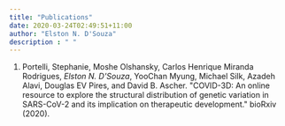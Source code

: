 ```yaml
---
title: "Publications"
date: 2020-03-24T02:49:51+11:00
author: "Elston N. D'Souza"
description : " "
---
```


1. Portelli, Stephanie, Moshe Olshansky, Carlos Henrique Miranda Rodrigues, *Elston N. D'Souza*, YooChan Myung, Michael Silk, Azadeh Alavi, Douglas EV Pires, and David B. Ascher. "COVID-3D: An online resource to explore the structural distribution of genetic variation in SARS-CoV-2 and its implication on therapeutic development." bioRxiv (2020). 
